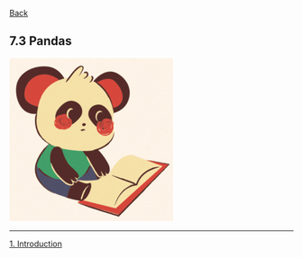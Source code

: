 [Back](../../README.md)

## 7.3 Pandas

![image.png](pandas.png)

<hr>

[1. Introduction](1_Introduction.md)
